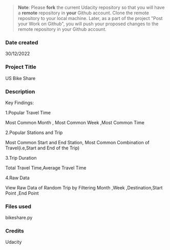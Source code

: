 >**Note**: Please **fork** the current Udacity repository so that you will have a **remote** repository in **your** Github account. Clone the remote repository to your local machine. Later, as a part of the project "Post your Work on Github", you will push your proposed changes to the remote repository in your Github account.

### Date created
30/12/2022

### Project Title
US Bike Share

### Description
Key Findings:

1.Popular Travel Time

Most Common Month , Most Common Week ,Most Common Time

2.Popular Stations and Trip

Most Common Start and End Station, Most Common Combination of Travel(i.e,Start and End of the Trip)

3.Trip Duration

Total Travel Time,Average Travel Time

4.Raw Data

View Raw Data of Random Trip by Filtering Month ,Week ,Destination,Start Point ,End Point

### Files used
bikeshare.py 

### Credits
Udacity

